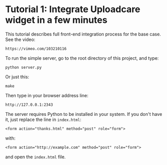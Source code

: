 Tutorial 1: Integrate Uploadcare widget in a few minutes
========================================================

This tutorial describes full front-end integration process
for the base case. See the video:

    https://vimeo.com/103210116

To run the simple server, go to the root directory of this project,
and type:

    python server.py

Or just this:

    make

Then type in your browser address line:

    http://127.0.0.1:2343

The server requires Python to be installed in your system. If you don't
have it, just replace the line in `index.html`:

    <form action="thanks.html" method="post" role="form">

with:

    <form action="http://example.com" method="post" role="form">

and open the `index.html` file.
